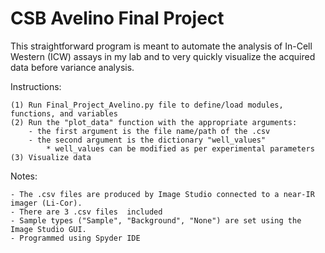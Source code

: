 # CSB Avelino Final Project

This straightforward program is meant to automate the analysis of In-Cell Western (ICW)
assays in my lab and to very quickly visualize the acquired data before variance analysis.

Instructions:
    
    (1) Run Final_Project_Avelino.py file to define/load modules, functions, and variables
    (2) Run the "plot_data" function with the appropriate arguments:
        - the first argument is the file name/path of the .csv
        - the second argument is the dictionary "well_values"
            * well_values can be modified as per experimental parameters
    (3) Visualize data
    
Notes:
    
    - The .csv files are produced by Image Studio connected to a near-IR imager (Li-Cor).
    - There are 3 .csv files  included
    - Sample types ("Sample", "Background", "None") are set using the Image Studio GUI.
    - Programmed using Spyder IDE
